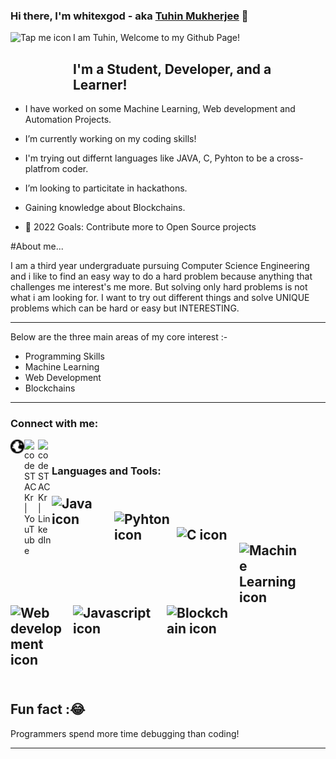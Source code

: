 ### Hi there, I'm whitexgod - aka [Tuhin Mukherjee][website] 👋

<a href="https://whitexgod.github.io/cv-2/index.html">
  <img width="100" height="100" align="left" alt="Tap me icon" src="https://media3.giphy.com/media/dCERkihZ9m7xjIvSau/source.gif"> </a> 


<!--
**whitexgod/whitexgod** is a ✨ _special_ ✨ repository because its `README.md` (this file) appears on your GitHub profile.
-->
I am Tuhin, Welcome to my Github Page!
## I'm a Student, Developer, and a Learner!

- I have worked on some Machine Learning, Web development and Automation Projects.

- I’m currently working on my coding skills! 
- I'm trying out differnt languages like JAVA, C, Pyhton to be a cross-platfrom coder.
- I’m looking to particitate in hackathons.
- Gaining knowledge about Blockchains.
- 🥅 2022 Goals: Contribute more to Open Source projects

#About me...

I am a third year undergraduate pursuing Computer Science Engineering and i like to find an easy way to do a hard problem because anything that challenges me interest's me more. But solving only hard problems is not what i am looking for. I want to try out different things and solve UNIQUE problems which can be hard or easy but INTERESTING.

------------------------------------------------------------------------------------------------------------------------------------------------------------------------------

Below are the three main areas of my core interest :-
* Programming Skills
* Machine Learning
* Web Development
* Blockchains

------------------------------------------------------------------------------------------------------------------------------------------------------------------------------
### Connect with me:

[<img align="left" alt="codeSTACKr.com" width="22px" src="https://raw.githubusercontent.com/iconic/open-iconic/master/svg/globe.svg" />][website]
[<img align="left" alt="codeSTACKr | YouTube" width="22px" src="https://cdn.jsdelivr.net/npm/simple-icons@v3/icons/youtube.svg" />][youtube]
[<img align="left" alt="codeSTACKr | LinkedIn" width="22px" src="https://cdn.jsdelivr.net/npm/simple-icons@v3/icons/linkedin.svg" />][linkedin]

<br />

### Languages and Tools:

<img width="100" height="100" align="left" alt="Java icon" src="https://i.pinimg.com/236x/02/55/3a/02553ab35a4a3541b9fb3bc8f1fad1bc.jpg"><br>
<img width="100" height="100" align="left" alt="Pyhton icon" src="https://image.pngaaa.com/282/619282-middle.png"><br>
<img width="100" height="100" align="left" alt="C icon" src="https://cdn5.vectorstock.com/i/1000x1000/39/29/letter-c-icon-symbol-design-template-sign-type-vector-20953929.jpg"><br>
<img width="100" height="100" align="left" alt="Machine Learning icon" src="https://www.kindpng.com/picc/m/255-2554071_beltech-2018-icons-webside-schedule-machine-learning-machine.png"><br>
<img width="100" height="100" align="left" alt="Web development icon" src="https://previews.123rf.com/images/valentint/valentint1704/valentint170400663/75401421-web-development-icon-web-development-website-button-on-white-background-.jpg"><br>
<img width="150" height="100" align="left" alt="Javascript icon" src="https://user-images.githubusercontent.com/30186107/29488525-f55a69d0-84da-11e7-8a39-5476f663b5eb.png"><br>
<img width="100" height="100" align="left" alt="Blockchain icon" src="https://thumbs.dreamstime.com/z/blockchain-icon-design-cryptocurrency-vector-digital-logo-blockchain-icon-design-cryptocurrency-vector-digital-logo-201091629.jpg"><br>
<br>
<br>
<br>
<br>
<br>
------------------------------------------------------------------------------------------------------------------------------------------------------------------------------


## Fun fact :😂

Programmers spend more time debugging than coding!

------------------------------------------------------------------------------------------------------------------------------------------------------------------------------



[website]: https://whitexgod.github.io/cv-2/index.html

[youtube]: https://www.youtube.com/channel/UCiu8e-IoMY_BDhjjCVYxKKg?view_as=subscriber

[linkedin]: https://www.linkedin.com/in/tuhin-mukherjee-38376219b/
